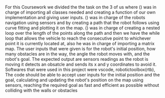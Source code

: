 For this Coursework we divided the the task on the 3 of us where () was in charge of importing all classes needed and creating a function of our own implementation and giving user inputs. () was in charge of the robots navigation using sensors and by creating a path that the robot follows using curve fitting and plotting it on the map. () was in charge of creating a nested loop over the length of the points along the path and then we have the while loop that allows the vehicle to reach the consecutive point to whichever point it is currently located at, also he was in charge of importing a matrix map.
The user inputs that were given is for the robot's initial position, how many obstacles are in the way, the angle the robot moves with, and the robot's goal. The expected output are sensors readings as the robot is moving it detects an obsatcle and sends its x and y coordinates to avoid it.
Softwares that were used in this project were vscode, robotictoolbox(rtb), 
The code should be able to accept user inputs for the initial position and the goal, calculating and updating the robot's position on the map using sensors, reaching the required goal as fast and efficient as possible without colliding with the walls or obstacles
